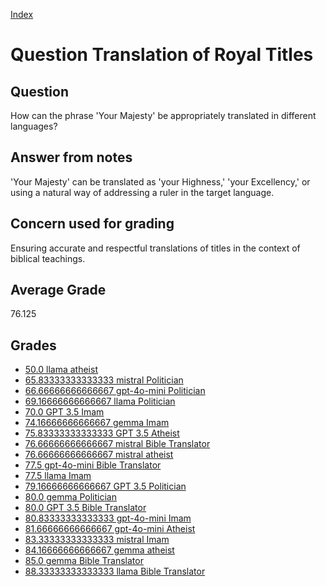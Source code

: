 
[Index](../../index.md)
# Question Translation of Royal Titles
## Question
How can the phrase 'Your Majesty' be appropriately translated in different languages?

## Answer from notes
'Your Majesty' can be translated as 'your Highness,' 'your Excellency,' or using a natural way of addressing a ruler in the target language.

## Concern used for grading
Ensuring accurate and respectful translations of titles in the context of biblical teachings.

## Average Grade
76.125

## Grades
 * [50.0 llama atheist](../answers/llama_atheist/Translation_of_Royal_Titles.md)
 * [65.83333333333333 mistral Politician](../answers/mistral_Politician/Translation_of_Royal_Titles.md)
 * [66.66666666666667 gpt-4o-mini Politician](../answers/gpt-4o-mini_Politician/Translation_of_Royal_Titles.md)
 * [69.16666666666667 llama Politician](../answers/llama_Politician/Translation_of_Royal_Titles.md)
 * [70.0 GPT 3.5 Imam](../answers/GPT_3.5_Imam/Translation_of_Royal_Titles.md)
 * [74.16666666666667 gemma Imam](../answers/gemma_Imam/Translation_of_Royal_Titles.md)
 * [75.83333333333333 GPT 3.5 Atheist](../answers/GPT_3.5_Atheist/Translation_of_Royal_Titles.md)
 * [76.66666666666667 mistral Bible Translator](../answers/mistral_Bible_Translator/Translation_of_Royal_Titles.md)
 * [76.66666666666667 mistral atheist](../answers/mistral_atheist/Translation_of_Royal_Titles.md)
 * [77.5 gpt-4o-mini Bible Translator](../answers/gpt-4o-mini_Bible_Translator/Translation_of_Royal_Titles.md)
 * [77.5 llama Imam](../answers/llama_Imam/Translation_of_Royal_Titles.md)
 * [79.16666666666667 GPT 3.5 Politician](../answers/GPT_3.5_Politician/Translation_of_Royal_Titles.md)
 * [80.0 gemma Politician](../answers/gemma_Politician/Translation_of_Royal_Titles.md)
 * [80.0 GPT 3.5 Bible Translator](../answers/GPT_3.5_Bible_Translator/Translation_of_Royal_Titles.md)
 * [80.83333333333333 gpt-4o-mini Imam](../answers/gpt-4o-mini_Imam/Translation_of_Royal_Titles.md)
 * [81.66666666666667 gpt-4o-mini Atheist](../answers/gpt-4o-mini_Atheist/Translation_of_Royal_Titles.md)
 * [83.33333333333333 mistral Imam](../answers/mistral_Imam/Translation_of_Royal_Titles.md)
 * [84.16666666666667 gemma atheist](../answers/gemma_atheist/Translation_of_Royal_Titles.md)
 * [85.0 gemma Bible Translator](../answers/gemma_Bible_Translator/Translation_of_Royal_Titles.md)
 * [88.33333333333333 llama Bible Translator](../answers/llama_Bible_Translator/Translation_of_Royal_Titles.md)
